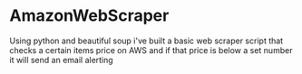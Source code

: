 # AmazonWebScraper
Using python and beautiful soup i've built a basic web scraper script that checks a certain items price on AWS and if that price is below a set number it will send an email alerting 
